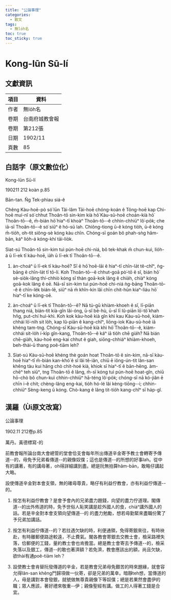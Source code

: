 ```yaml
---
title: "公論事理"
categories:
  - 散文
tags:
  - 無lo̍h名
toc: true
toc_sticky: true
---
```


# Kong-lūn Sū-lí

## 文獻資訊

| 項目 | 資料 |
|---|---|
| 作者 | 無lo̍h名 |
| 卷期 | 台南府城教會報 |
| 卷期 | 第212張 |
| 日期 | 1902/11 |
| 頁數 | 85 |

## 白話字（原文數位化）

Kong-lūn Sū-lí

190211 212 koàn p.85

Bān-tan. N̂g Tek-phiau siá-ê

Chêng Kàu-hoē-pò só͘ lūn Tâi-lâm Tāi-hoē chóng-koán ê Tông-hoē kap Chi-hoē muí-nî só͘ chhut Thoân-tō sin-kim kià hō͘ Kàu-sū-hoē choán-kià hō͘ Thoân-tō--ê, m̄-bián hō͘ hiaⁿ-tī khoàⁿ Thoân-tō--ê chhin-chhiūⁿ lô͘-po̍k; che iā-sī Thoân-tō--ê só͘ siūⁿ ê hó-sū lah. Chiông-tiong ū-ê kóng tio̍h, ū-ê kóng m̄-tio̍h, oh-tit siông-sè kóng kàu chīn. Chóng-sī goán bô phah-sǹg hâm-bān, káⁿ lio̍h-á kóng-khí tāi-lio̍k.

Siat-sú Thoân-tō sin-kim tuì pún-hoē chi-niá, bô tek-khak m̄ chun-kuì, lio̍h-á ū lī-ek tī kàu-hoē, ia̍h ū lī-ek tī Thoân-tō--ê.

1. àn-choáⁿ ū lī-ek tī kàu-hoē? Sī ē hō͘ hoē-lāi ê hiaⁿ-tī chīn-la̍t tê-chîⁿ, ǹg-bāng ê chīn-la̍t tī tō-lí. Koh Thoân-tō--ê chhut-goā pò͘-tō ê sî, bián hō͘ sè-sio̍k-lâng thí-chhiò kóng sī thàn goā-kok lâng ê chia̍h, chiàⁿ kóng goā-kok lâng ê oē. Nā-sī sin-kim tuì pún-hoē chi-niá ǹg-bāng Thoân-tō--ê ê chīn-le̍k bián-lē, siūⁿ nā m̄ khîn-kín lâi chīn chit-hūn kiaⁿ-liáu hō͘ hiaⁿ-tī ke kóng-oē.

2. àn-choáⁿ ū lī-ek tī Thoân-tō--ê? Nā tú-gū khiàm-khoeh ê sî, lī-piān thang niá, bián-tit kià-gîn lâi-óng, ū-sî bē-hù, ū-sî lī Iû-piān lō͘-tô͘ khah hn̄g, put-chí huì-khì. Koh kok kàu-hoē kià gîn khì kau Kàu-sū-hoē, kiám-chhái lō͘-ni̍h sit lo̍h, kap Iû-piān ê kang-chîⁿ, liōng-iok Kàu-sū-hoē iā khéng tam-tng. Chóng-sī Kàu-sū-hoē kià khì hō͘ Thoân-tō--ê, kiám-chhái sit-lo̍h í-ki̍p gîn-kang, Thoân-tō--ê káⁿ iā tio̍h chē gia̍h? Nā bián chē-gia̍h, kàu-hoē eng-kai chhut ê giah, siōng-chhiáⁿ khiàm-khoeh, beh-thài-ū thang poê-tiām leh?

3. Siat-sú Kàu-sū-hoē khéng thè goán hoat Thoân-tō ê sin-kim, nā-sī kàu-hoē hiaⁿ-tī m̄-bián kan-khó͘ ê sî lâi tê-iân, chiū ē iông-ún-tit lân-san khêng tàu kui hāng chò chi̍t-hoé kià, khiok sī hiaⁿ-tī ê bān-hēng. àm-chēⁿ teh siūⁿ, tng Thoân-tō ê lâng, m̄-sī kóng tuì pún-hoē hoat-gîn, chiū hō-chò bô chun-kuì chhin-chhiūⁿ hā-téng lô͘-po̍k; chóng-sī nā kó-jiân ē chīn i-ê chit; chèng-lâng eng-kai, tio̍h hó-lé lâi kèng-tiōng--i; chhin-chhiūⁿ Sèng-keng ū kóng. Chò-kang ê lâng tit-tio̍h kang-chîⁿ sī ha̍p-gî.

## 漢羅（Ùi原文改寫）

公論事理

1902.11 212卷p.85

萬丹。黃德標寫-的

前教會報所論台南大會總管的堂會佮支會每年所出傳道辛金寄予教士會轉寄予傳道--的，毋免予兄弟看傳道--的親像奴僕；這也是傳道--的所想的好事lah。從中有的講著，有的講毋著，oh得詳細講到盡。總是阮無拍算hâm-bān，敢略仔講起大略。

設使傳道辛金對本會支領，無的確毋尊貴，略仔有利益佇教會，亦有利益佇傳道--的。

1. 按怎有利益佇教會？是會予會內的兄弟盡力題錢，向望的盡力佇道理。閣傳道--的出外佈道的時，免予世俗人恥笑講是趁外國人的食，chiàⁿ講外國人的話。若是辛金對本會支領向望傳道--的 的盡力勉勵，想若毋勤緊來盡職份驚了予兄弟加講話。

2. 按怎有利益佇傳道--的？若拄遇欠缺的時，利便通領，免得寄銀來往，有時袂赴，有時離郵便路途較遠，不止費氣。閣各教會寄銀去交教士會，檢采路裡失落，佮郵便的工錢，量約教士會也肯擔當。總是教士會寄去予傳道--的，檢采失落以及銀工，傳道--的敢也著濟額？若免濟，教會應該出的額，尚且欠缺，欲thài有通poê-tiām leh？

3. 設使教士會肯替阮發傳道的辛金，若是教會兄弟毋免艱苦的時來題緣，就會容允得lân-san khêng鬥歸項做一伙寄，卻是兄弟的萬幸。暗靜teh想，當傳道的人，毋是講對本會發銀，就號做無尊貴親像下等奴僕；總是若果然會盡伊的職；眾人應該，著好禮來敬重--伊；親像聖經有講。做工的人得著工錢是合宜。
